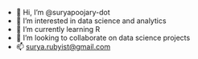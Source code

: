 - 👋 Hi, I’m @suryapoojary-dot
- 👀 I’m interested in data science and analytics
- 🌱 I’m currently learning R 
- 💞️ I’m looking to collaborate on data science projects
- 📫 surya.rubyist@gmail.com

<!---
suryapoojary-dot/suryapoojary-dot is a ✨ special ✨ repository because its `README.md` (this file) appears on your GitHub profile.
You can click the Preview link to take a look at your changes.
--->
